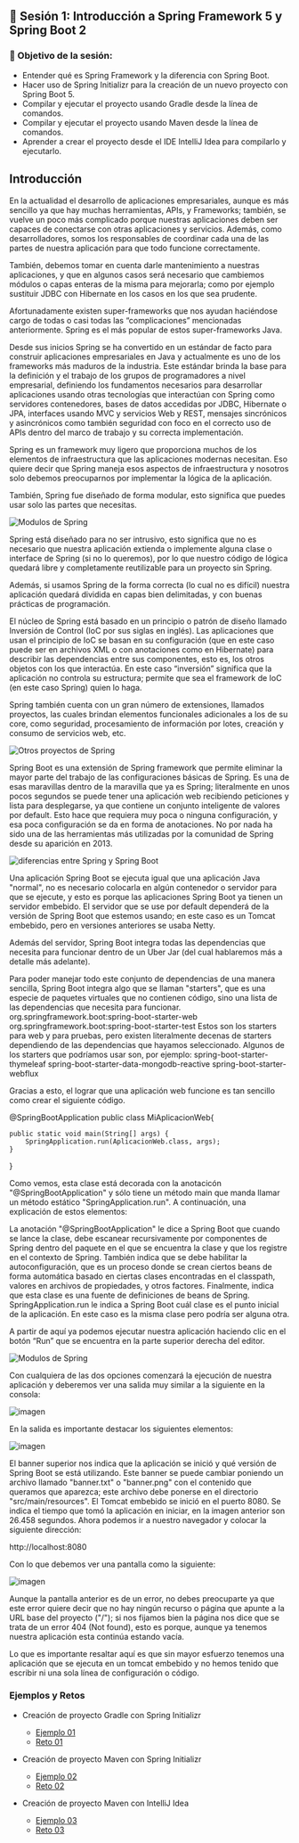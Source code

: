 
## :wave: Sesión 1: Introducción a Spring Framework 5 y Spring Boot 2

### 🎯 Objetivo de la sesión:
- Entender qué es Spring Framework y la diferencia con Spring Boot.
- Hacer uso de Spring Initializr para la creación de un nuevo proyecto con Spring Boot 5.
- Compilar y ejecutar el proyecto usando Gradle desde la línea de comandos.
- Compilar y ejecutar el proyecto usando Maven desde la línea de comandos.
- Aprender a crear el proyecto desde el IDE IntelliJ Idea para compilarlo y ejecutarlo.


## Introducción

En la actualidad el desarrollo de aplicaciones empresariales, aunque es más sencillo ya que hay muchas herramientas, APIs, y Frameworks; también, se vuelve un poco más complicado porque nuestras aplicaciones deben ser capaces de conectarse con otras aplicaciones y servicios. Además, como desarrolladores, somos los responsables de coordinar cada una de las partes de nuestra aplicación para que todo funcione correctamente.

También, debemos tomar en cuenta darle mantenimiento a nuestras aplicaciones, y que en algunos casos será necesario que cambiemos módulos o capas enteras de la misma para mejorarla; como por ejemplo sustituir JDBC con Hibernate en los casos en los que sea prudente.

Afortunadamente existen super-frameworks que nos ayudan haciéndose cargo de todas o casi todas las “complicaciones” mencionadas anteriormente. Spring es el más popular de estos super-frameworks Java. 

Desde sus inicios Spring se ha convertido en un estándar de facto para construir aplicaciones empresariales en Java y actualmente es uno de los frameworks más maduros de la industria. Este estándar brinda la base para la definición y el trabajo de los grupos de programadores a nivel empresarial, definiendo los fundamentos necesarios para desarrollar aplicaciones usando otras tecnologías que interactúan con Spring como servidores contenedores, bases de datos accedidas por JDBC, Hibernate o JPA, interfaces usando MVC y servicios Web y REST, mensajes sincrónicos y asincrónicos como también seguridad con foco en el correcto uso de APIs dentro del marco de trabajo y su correcta implementación. 

Spring es un framework muy ligero que proporciona muchos de los elementos de infraestructura que las aplicaciones modernas necesitan. Eso quiere decir que Spring maneja esos aspectos de infraestructura y nosotros solo debemos preocuparnos por implementar la lógica de la aplicación.

También, Spring fue diseñado de forma modular, esto significa que puedes usar solo las partes que necesitas.


![Modulos de Spring](/images/1.png)

Spring está diseñado para no ser intrusivo, esto significa que no es necesario que nuestra aplicación extienda o implemente alguna clase o interface de Spring (si no lo queremos), por lo que nuestro código de lógica quedará libre y completamente reutilizable para un proyecto sin Spring.

Además, si usamos Spring de la forma correcta (lo cual no es difícil) nuestra aplicación quedará dividida en capas bien delimitadas, y con buenas prácticas de programación.

El núcleo de Spring está basado en un principio o patrón de diseño llamado Inversión de Control (IoC por sus siglas en inglés). Las aplicaciones que usan el principio de IoC se basan en su configuración (que en este caso puede ser en archivos XML o con anotaciones como en Hibernate) para describir las dependencias entre sus componentes, esto es, los otros objetos con los que interactúa. En este caso “inversión” significa que la aplicación no controla su estructura; permite que sea el framework de IoC (en este caso Spring) quien lo haga.

Spring también cuenta con un gran número de extensiones, llamados proyectos, las cuales brindan elementos funcionales adicionales a los de su core, como seguridad, procesamiento de información por lotes, creación y consumo de servicios web, etc.

![Otros proyectos de Spring](/images/2.png)

Spring Boot es una extensión de Spring framework que permite eliminar la mayor parte del trabajo de las configuraciones básicas de Spring. Es una de esas maravillas dentro de la maravilla que ya es Spring; literalmente en unos pocos segundos se puede tener una aplicación web recibiendo peticiones y lista para desplegarse, ya que contiene un conjunto inteligente de valores por default. Esto hace que requiera muy poca o ninguna configuración, y esa poca configuración se da en forma de anotaciones. No por nada ha sido una de las herramientas más utilizadas por la comunidad de Spring desde su aparición en 2013.


![diferencias entre Spring y Spring Boot](/images/3.png)


Una aplicación Spring Boot se ejecuta igual que una aplicación Java "normal", no es necesario colocarla en algún contenedor o servidor para que se ejecute, y esto es porque las aplicaciones Spring Boot ya tienen un servidor embebido. El servidor que se use por default dependerá de la versión de Spring Boot que estemos usando; en este caso es un Tomcat embebido, pero en versiones anteriores se usaba Netty.

Además del servidor, Spring Boot integra todas las dependencias que necesita para funcionar dentro de un Uber Jar (del cual hablaremos más a detalle más adelante).

Para poder manejar todo este conjunto de dependencias de una manera sencilla, Spring Boot integra algo que se llaman "starters", que es una especie de paquetes virtuales que no contienen código, sino una lista de las dependencias que necesita para funcionar.
org.springframework.boot:spring-boot-starter-web
org.springframework.boot:spring-boot-starter-test
Estos son los starters para web y para pruebas, pero existen literalmente decenas de starters dependiendo de las dependencias que hayamos seleccionado. Algunos de los starters que podríamos usar son, por ejemplo:
spring-boot-starter-thymeleaf
spring-boot-starter-data-mongodb-reactive
spring-boot-starter-webflux


Gracias a esto, el lograr que una aplicación web funcione es tan sencillo como crear el siguiente código.



@SpringBootApplication
public class MiAplicacionWeb{

    public static void main(String[] args) {
        SpringApplication.run(AplicacionWeb.class, args);
    }
 
}


Como vemos, esta clase está decorada con la anotacicón "@SpringBootApplication" y sólo tiene un método main que manda llamar un método estático "SpringApplication.run". A continuación, una explicación de estos elementos:

La anotación "@SpringBootApplication" le dice a Spring Boot que cuando se lance la clase, debe escanear recursivamente por componentes de Spring dentro del paquete en el que se encuentra la clase y que los registre en el contexto de Spring. También indica que se debe habilitar la autoconfiguración, que es un proceso donde se crean ciertos beans de forma automática basado en ciertas clases encontradas en el classpath, valores en archivos de propiedades, y otros factores. Finalmente, indica que esta clase es una fuente de definiciones de beans de Spring.
SpringApplication.run le indica a Spring Boot cuál clase es el punto inicial de la aplicación. En este caso es la misma clase pero podría ser alguna otra.



A partir de aquí ya podemos ejecutar nuestra aplicación haciendo clic en el botón “Run” que se encuentra en la parte superior derecha del editor.

![Modulos de Spring](/images/4.png)


Con cualquiera de las dos opciones comenzará la ejecución de nuestra aplicación y deberemos ver una salida muy similar a la siguiente en la consola:

![imagen](/images/5.png)


En la salida es importante destacar los siguientes elementos:

![imagen](/images/6.png)


El banner superior nos indica que la aplicación se inició y qué versión de Spring Boot se está utilizando. Este banner se puede cambiar poniendo un archivo llamado "banner.txt" o "banner.png" con el contenido que queramos que aparezca; este archivo debe ponerse en el directorio "src/main/resources".
El Tomcat embebido se inició en el puerto 8080.
Se indica el tiempo que tomó la aplicación en iniciar, en la imagen anterior son 26.458 segundos.
Ahora podemos ir a nuestro navegador y colocar la siguiente dirección:

http://localhost:8080

Con lo que debemos ver una pantalla como la siguiente:

![imagen](/images/7.png)


Aunque la pantalla anterior es de un error, no debes preocuparte ya que este error quiere decir que no hay ningún recurso o página que apunte a la URL base del proyecto ("/"); si nos fijamos bien la página nos dice que se trata de un error 404 (Not found), esto es porque, aunque ya tenemos nuestra aplicación esta continúa estando vacía.

Lo que es importante resaltar aquí es que sin mayor esfuerzo tenemos una aplicación que se ejecuta en un tomcat embebido y no hemos tenido que escribir ni una sola línea de configuración o código. 



### Ejemplos y Retos

- Creación de proyecto Gradle con Spring Initializr
    - [Ejemplo 01](Ejemplo-01)
    - [Reto 01](Reto-01)
 
- Creación de proyecto Maven con Spring Initializr
    - [Ejemplo 02](Ejemplo-02)
    - [Reto 02](Reto-02)

- Creación de proyecto Maven con IntelliJ Idea
    - [Ejemplo 03](Ejemplo-03)
    - [Reto 03](Reto-03)
